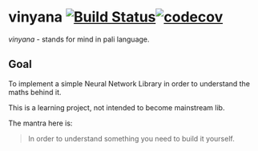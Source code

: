 # vinyana [![Build Status](https://app.travis-ci.com/alxolr/sila.svg?branch=main)](https://app.travis-ci.com/alxolr/sila)[![codecov](https://codecov.io/gh/alxolr/vinyana/branch/main/graph/badge.svg?token=JMIBMAGT6I)](https://codecov.io/gh/alxolr/vinyana)


_vinyana_ - stands for mind in pali language.

## Goal

To implement a simple Neural Network Library in order to understand the maths behind it.

This is a learning project, not intended to become mainstream lib.


The mantra here is:

> In order to understand something you need to build it yourself.

